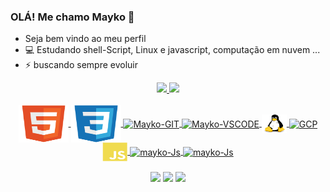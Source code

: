 ### OLÁ! Me chamo Mayko  👋


- Seja bem vindo ao meu perfil 
- 💻 Estudando shell-Script, Linux e javascript, computação em nuvem ...
- ⚡ buscando sempre evoluir 


<div align="center">
  <a href="https://github.com/MaykoSouza">
  <img height="150em" src="https://github-readme-stats.vercel.app/api?username=MaykoSouza&show_icons=true&theme=dark&include_all_commits=true&count_private=true"/>
  <img height="150em" src="https://github-readme-stats.vercel.app/api/top-langs/?username=MaykoSouza&layout=compact&langs_count=7&theme=dark"/>
</div>
 

  
 <div align="center" style="display: inline_block"><br>
 
 <img align="center" alt="Mayko-HTML" height="60" width="80" src="https://raw.githubusercontent.com/devicons/devicon/master/icons/html5/html5-original.svg">
 <img align="center" alt="Mayko-CSS" height="60" width="80" src="https://raw.githubusercontent.com/devicons/devicon/master/icons/css3/css3-original.svg">
 <img align="center" alt="Mayko-GIT" height="60" width="80" src="https://cdn.jsdelivr.net/gh/devicons/devicon/icons/git/git-original.svg" />
 <img align="center" alt="Mayko-VSCODE" height="60" width="80" src="https://cdn.jsdelivr.net/gh/devicons/devicon/icons/vscode/vscode-original.svg" />
 <img align="center" alt="linux" height="30" width="40" src="https://raw.githubusercontent.com/devicons/devicon/master/icons/linux/linux-original.svg">
 <img align="center" alt="GCP" height="40" width="40" src= "https://images.icon-icons.com/2642/PNG/512/google_cloud_logo_icon_159333.png">
<img align="center" alt="mayko-Js" height="30" width="40" src= "https://raw.githubusercontent.com/devicons/devicon/master/icons/javascript/javascript-plain.svg">
<img align="center" alt="mayko-Js" height="40" width="40" src= "https://images.icon-icons.com/2699/PNG/512/docker_tile_logo_icon_168248.png">
<img align="center" alt="mayko-Js" height="40" width="40" src= "https://icon-icons.com/icon/zabbix-logo/167937">

  <br>
  <br> 
   
  <div align="center"> 
  <a href="https://www.instagram.com/maykosouza.original/" target="_blank"><img src="https://img.shields.io/badge/-Instagram-%23E4405F?style=for-the-badge&logo=instagram&logoColor=white" target="_blank"></a>
  <a href = "maykosouzadev@gmail.com"><img src="https://img.shields.io/badge/-Gmail-%23333?style=for-the-badge&logo=gmail&logoColor=white" target="_blank"></a>
  <a href="https://www.linkedin.com/in/mayko-souza-4ab27b21a/" target="_blank"><img src="https://img.shields.io/badge/-LinkedIn-%230077B5?style=for-the-badge&logo=linkedin&logoColor=white" target="_blank"></a>  
 
  </div>
  <br>
  
 

